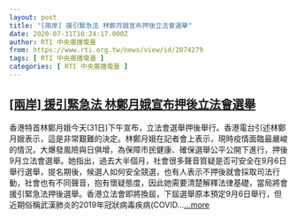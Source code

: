 ```yaml
---
layout: post
title: "[兩岸] 援引緊急法 林鄭月娥宣布押後立法會選舉"
date: 2020-07-31T10:24:17.000Z
author: RTI 中央廣播電臺
from: https://www.rti.org.tw/news/view/id/2074279
tags: [ RTI 中央廣播電臺 ]
categories: [ RTI 中央廣播電臺 ]
---
```

<!--1596191057000-->
[[兩岸] 援引緊急法 林鄭月娥宣布押後立法會選舉](https://www.rti.org.tw/news/view/id/2074279)
------

<div>
香港特首林鄭月娥今天(31日)下午宣布，立法會選舉押後舉行。香港電台引述林鄭月娥表示，這是非常艱難的決定。林鄭月娥在記者會上表示，現時疫情面臨最嚴峻的情況，大爆發風險與日俱增，為保障市民健康、確保選舉公平公開下進行，押後9月立法會選舉。她指出，過去大半個月，社會很多聲音質疑是否可安全在9月6日舉行選舉，提名期後，候選人如何安全競選，也有人表示不押後就會採取司法行動，社會也有不同聲音，抱有懷疑態度，因此她需要清楚解釋法律基礎，當局將會援引緊急法押後選舉。香港立法會即將換屆，下屆選舉原本預定9月6日舉行，但近期俗稱武漢肺炎的2019年冠狀病毒疾病(COVID...<a target="_blank" href="https://www.rti.org.tw/news/view/id/2074279">...more</a>
</div>
